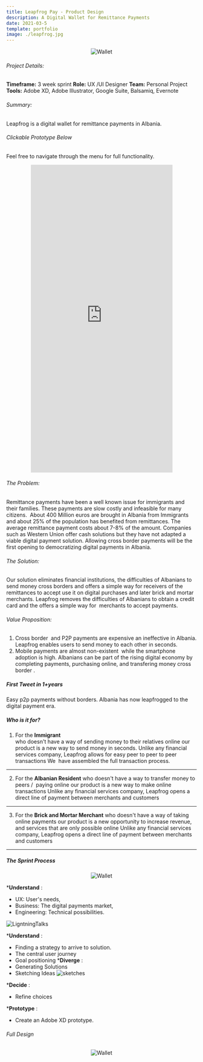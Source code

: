 ```yaml
---
title: Leapfrog Pay - Product Design
description: A Digital Wallet for Remittance Payments
date: 2021-03-5
template: portfolio
image: ./leapfrog.jpg
---
```




<center><img alt="Wallet" src="/wallet.jpg"></center>

###### Project Details:

**Timeframe:** 3 week sprint
**Role:** UX /UI Designer
**Team:** Personal Project
**Tools:** Adobe XD, Adobe Illustrator, Google Suite, Balsamiq, Evernote

###### Summary: 

Leapfrog is a digital wallet for remittance payments in Albania. 




###### Clickable Prototype Below 
Feel free to navigate through the menu for full functionality. 
<center>
<iframe width="375" height="812" src="https://xd.adobe.com/embed/be363fbc-3ac4-43bf-9600-a9d91104bb8f-eb65/" frameborder="0" allowfullscreen></iframe></center>

###### The Problem: 
 Remittance payments have been a well known issue for immigrants and their families. These payments are slow costly and infeasible for many citizens.  About 400 Million euros are brought in Albania from Immigrants and about 25% of the population has benefited from remittances. The average remittance payment costs about 7-8% of the amount. Companies such as Western Union offer cash solutions but they have not adapted a viable digital payment solution. Allowing cross border payments will be the first opening to democratizing digital payments in Albania.


###### The Solution: 
Our solution eliminates financial institutions, the difficulties of Albanians to send money cross borders and offers a simple way for receivers of the remittances to accept use it on digital purchases and later brick and mortar merchants. Leapfrog removes  the difficulties of Albanians to obtain a credit card and the offers a simple way for  merchants to accept payments.

###### Value Proposition: 
1. Cross border  and P2P payments are expensive an ineffective in Albania. Leapfrog enables users to send money to each other in seconds. 
2. Mobile payments are almost non-existent  while the smartphone adoption is high. Albanians can be part of the rising digital economy by completing payments, purchasing online, and transfering money cross border . 



##### First Tweet in 1+years
Easy p2p payments without borders.  Albania has now leapfrogged to the digital payment era. 


##### Who is it for? 
1. For the **Immigrant**  
who doesn't have a way of sending money to their relatives online 
our product is a new way to send money in seconds.
Unlike any financial services company, Leapfrog allows for easy peer to peer to peer transactions 
We  have assembled the full transaction process.
---
2. For the **Albanian Resident**
who doesn't have a way to transfer money to peers /  paying online
our product is a new way to make online transactions
Unlike any financial services company, Leapfrog opens a direct line of payment between merchants and customers
---

3. For the **Brick and Mortar Merchant**
who doesn't have a way of taking  online payments
our product is a new opportunity to increase revenue, and services that are only possible online
Unlike any financial services company, Leapfrog opens a direct line of payment between merchants and customers
----

##### The Sprint Process
<center><img alt="Wallet" src="/sprint.png"></center>


 ***Understand** : 
 - UX: User's needs, 
 - Business: The digital payments market, 
 - Engineering: Technical possibilities.
 <img alt="LigntningTalks" src="/360.png">



 ***Understand** : 
 - Finding a strategy to arrive to solution.
 - The central user journey
 - Goal positioning 
 ***Diverge** : 
 - Generating Solutions
 - Sketching Ideas
   <img alt="sketches" src="/walletfirst.jpg">


 ***Decide** : 
 - Refine choices 


 ***Prototype** :
 - Create an Adobe XD prototype. 


###### Full Design 

<center> <img alt="Wallet" src="/fulldesign.png"> </center>


